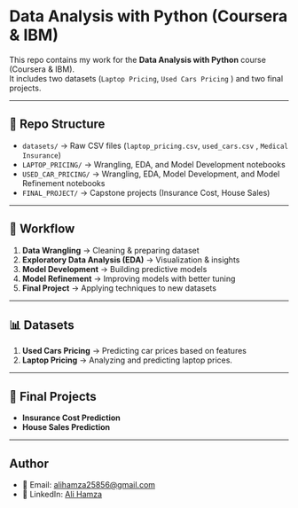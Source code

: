 # Data Analysis with Python (Coursera & IBM)

This repo contains my work for the **Data Analysis with Python** course (Coursera & IBM).  
It includes two datasets (`Laptop Pricing`, `Used Cars Pricing` ) and two final projects.

---

## 📂 Repo Structure

- `datasets/` → Raw CSV files (`laptop_pricing.csv`, `used_cars.csv` , `Medical Insurance`)  
- `LAPTOP_PRICING/` → Wrangling, EDA, and Model Development notebooks  
- `USED_CAR_PRICING/` → Wrangling, EDA, Model Development, and Model Refinement notebooks  
- `FINAL_PROJECT/` → Capstone projects (Insurance Cost, House Sales)  

---

## 🚀 Workflow

1. **Data Wrangling** → Cleaning & preparing dataset  
2. **Exploratory Data Analysis (EDA)** → Visualization & insights  
3. **Model Development** → Building predictive models  
4. **Model Refinement** → Improving models with better tuning  
5. **Final Project** → Applying techniques to new datasets  

---

## 📊 Datasets

1. **Used Cars Pricing** → Predicting car prices based on features  
2. **Laptop Pricing** → Analyzing and predicting laptop prices.

---

## 📌 Final Projects

- **Insurance Cost Prediction**  
- **House Sales Prediction**  

---

## Author

- 📧 Email: alihamza25856@gmail.com  
- 🔗 LinkedIn: [Ali Hamza](https://www.linkedin.com/in/ali-hamza-27082a363/)
